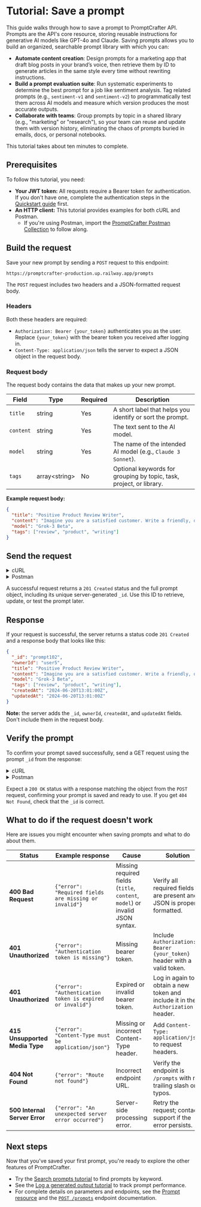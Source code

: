 # Tutorial: Save a prompt

This guide walks through how to save a prompt to PromptCrafter API. Prompts are the API's core resource, storing reusable instructions for generative AI models like GPT-4o and Claude. Saving prompts allows you to build an organized, searchable prompt library with which you can:
- **Automate content creation**: Design prompts for a marketing app that draft blog posts in your brand’s voice, then retrieve them by ID to generate articles in the same style every time without rewriting instructions.  
- **Build a prompt evaluation suite**: Run systematic experiments to determine the best prompt for a job like sentiment analysis. Tag related prompts (e.g., `sentiment-v1` and `sentiment-v2`) to programmatically test them across AI models and measure which version produces the most accurate outputs.
- **Collaborate with teams**: Group prompts by topic in a shared library (e.g., "marketing" or "research"), so your team can reuse and update them with version history, eliminating the chaos of prompts buried in emails, docs, or personal notebooks.

This tutorial takes about ten minutes to complete.

## Prerequisites

To follow this tutorial, you need:

- **Your JWT token:** All requests require a Bearer token for authentication. If you don't have one, complete the authentication steps in the [Quickstart guide](../quickstart.md) first.
- **An HTTP client:** This tutorial provides examples for both cURL and Postman.
    - If you're using Postman, import the [PromptCrafter Postman Collection](postman.md) to follow along.

## Build the request

Save your new prompt by sending a `POST` request to this endpoint:

```text
https://promptcrafter-production.up.railway.app/prompts
```

The `POST` request includes two headers and a JSON-formatted request body.

### Headers

Both these headers are required:

- `Authorization: Bearer {your_token}` authenticates you as the user. Replace `{your_token}` with the bearer token you received after logging in.
- `Content-Type: application/json` tells the server to expect a JSON object in the request body.

### Request body

The request body contains the data that makes up your new prompt.

| Field    | Type             | Required | Description                                                            |
|----------|------------------|----------|------------------------------------------------------------------------|
| `title`  | string           | Yes      | A short label that helps you identify or sort the prompt.                |
| `content`| string           | Yes      | The text sent to the AI model.                                         |
| `model`  | string           | Yes      | The name of the intended AI model (e.g., `Claude 3 Sonnet`).  |
| `tags`   | array&lt;string&gt;  | No       | Optional keywords for grouping by topic, task, project, or library.    |

**Example request body:**

```json
{
  "title": "Positive Product Review Writer",
  "content": "Imagine you are a satisfied customer. Write a friendly, detailed review for a new electric bicycle, mentioning at least three features you enjoyed and describing how it improved your daily commute.",
  "model": "Grok-3 Beta",
  "tags": ["review", "product", "writing"]
}
```

## Send the request

<details>
<summary>cURL</summary>

To make the cURL commands cleaner, set shell variables for the base URL and your token. That way you don't have to retype them in every request.

```bash
BASE_URL="https://promptcrafter-production.up.railway.app"
TOKEN="your-jwt-goes-here" # Replace with your actual token
```

Now send the request:

```bash
curl -X POST $BASE_URL/prompts \
  -H "Authorization: Bearer $TOKEN" \
  -H "Content-Type: application/json" \
  -d '{
    "title": "Positive Product Review Writer",
    "content": "Imagine you are a satisfied customer. Write a friendly, detailed review for a new electric bicycle, mentioning at least three features you enjoyed and describing how it improved your daily commute.",
    "model": "Grok-3 Beta",
    "tags": ["review", "product", "writing"]
  }'
```

After a successful response, save the prompt's `_id` to a variable so you can verify it saved correctly:

```bash
PROMPT_ID="prompt102"  # Replace with the _id from your response
```

</details>

<details>
<summary>Postman</summary>

If you've imported the PromptCrafter Postman Collection, sending the request is simple.  

1. In the **Prompts** folder, select the **Save a prompt** request.
2. In the **Body** tab, modify the pre-filled JSON with your prompt's details.
3. Click **Send**. The collection automatically uses the `{{token}}` variable set during login, so you don't need to configure authorization headers manually.

</details>

A successful request returns a `201 Created` status and the full prompt object, including its unique server-generated `_id`. Use this ID to retrieve, update, or test the prompt later.

## Response

If your request is successful, the server returns a status code `201 Created` and a response body that looks like this:

```json
{
  "_id": "prompt102",
  "ownerId": "user5",
  "title": "Positive Product Review Writer",
  "content": "Imagine you are a satisfied customer. Write a friendly, detailed review for a new electric bicycle, mentioning at least three features you enjoyed and describing how it improved your daily commute.",
  "model": "Grok-3 Beta",
  "tags": ["review", "product", "writing"],
  "createdAt": "2024-06-20T13:01:00Z",
  "updatedAt": "2024-06-20T13:01:00Z"
}
```

**Note:** the server adds the `_id`, `ownerId`, `createdAt`, and `updatedAt` fields. Don't include them in the request body.

## Verify the prompt

To confirm your prompt saved successfully, send a GET request using the prompt `_id` from the response:

<details>
<summary>cURL</summary>

Use the variables you set earlier.

```bash
curl -X GET $BASE_URL/prompts/$PROMPT_ID \
  -H "Authorization: Bearer $TOKEN"
```

</details>

<details>
<summary>Postman</summary>

Use the **Retrieve a prompt by ID** request in the `Prompts` folder. Update the `promptId` collection variable with your new `_id`, then click **Send**.

</details>

Expect a `200 OK` status with a response matching the object from the `POST` request, confirming your prompt is saved and ready to use. If you get `404 Not Found`, check that the `_id` is correct.  

## What to do if the request doesn't work

Here are issues you might encounter when saving prompts and what to do about them.

| Status | Example response | Cause | Solution |
|--------|------------------|--------|----------|
| **400 Bad Request** | `{"error": "Required fields are missing or invalid"}` | Missing required fields (`title`, `content`, `model`) or invalid JSON syntax. | Verify all required fields are present and JSON is properly formatted. |
| **401 Unauthorized** | `{"error": "Authentication token is missing"}` | Missing bearer token. | Include `Authorization: Bearer {your_token}` header with a valid token. |
| **401 Unauthorized** | `{"error": "Authentication token is expired or invalid"}` | Expired or invalid bearer token. | Log in again to obtain a new token and include it in the `Authorization` header. |
| **415 Unsupported Media Type** | `{"error": "Content-Type must be application/json"}` | Missing or incorrect Content-Type header. | Add `Content-Type: application/json` to request headers. |
| **404 Not Found** | `{"error": "Route not found"}` | Incorrect endpoint URL. | Verify the endpoint is `/prompts` with no trailing slash or typos. |
| **500 Internal Server Error** | `{"error": "An unexpected server error occurred"}` | Server-side processing error. | Retry the request; contact support if the error persists. |

## Next steps

Now that you've saved your first prompt, you're ready to explore the other features of PromptCrafter.

- Try the [Search prompts tutorial](tutorials/search-prompts.md) to find prompts by keyword.
- See the [Log a generated output tutorial](tutorials/test-prompt.md) to track prompt performance.
- For complete details on parameters and endpoints, see the [Prompt resource](reference/resources/prompt.md) and the [`POST /prompts`](reference/endpoints/post-prompts.md) endpoint documentation.

